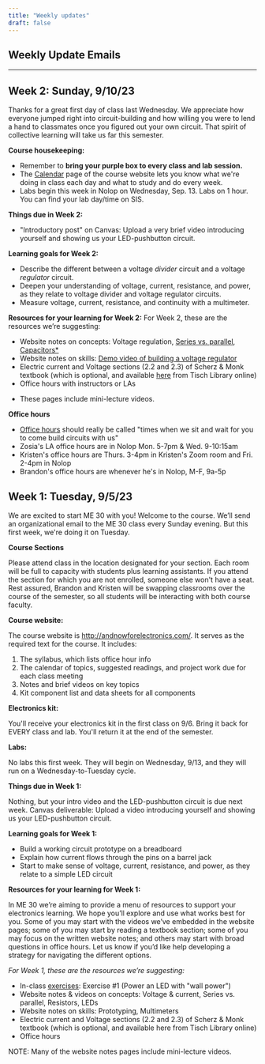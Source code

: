 ```yaml
---
title: "Weekly updates"
draft: false
---
```

## Weekly Update Emails

- - -

## Week 2: Sunday, 9/10/23

Thanks for a great first day of class last Wednesday. We appreciate how everyone jumped right into circuit-building and how willing you were to lend a hand to classmates once you figured out your own circuit. That spirit of collective learning will take us far this semester.

**Course housekeeping:**
- Remember to **bring your purple box to every class and lab session.**
- The [Calendar](http://andnowforelectronics.com/logistics/calendar/) page of the course website lets you know what we're doing in class each day and what to study and do every week.
- Labs begin this week in Nolop on Wednesday, Sep. 13. Labs on 1 hour. You can find your lab day/time on SIS.

**Things due in Week 2:**
- "Introductory post" on Canvas: Upload a very brief video introducing yourself and showing us your LED-pushbutton circuit.

**Learning goals for Week 2:**
- Describe the different between a voltage *divider* circuit and a voltage *regulator* circuit.
- Deepen your understanding of voltage, current, resistance, and power, as they relate to voltage divider and voltage regulator circuits.
- Measure voltage, current, resistance, and continuity with a multimeter.

**Resources for your learning for Week 2:**
For Week 2, these are the resources we’re suggesting:
- Website notes on concepts: Voltage regulation, [Series vs. parallel](http://andnowforelectronics.com/notes/series-vs-parallel/), [Capacitors*](http://andnowforelectronics.com/notes/capacitors/)
- Website notes on skills: [Demo video of building a voltage regulator](http://andnowforelectronics.com/notes/demo-videos/#building-a-breadboard-prototype)
- Electric current and Voltage sections (2.2 and 2.3) of Scherz & Monk textbook (which is optional, and available [here](https://tufts-primo.hosted.exlibrisgroup.com/permalink/f/k87dab/TN_cdi_safari_books_9781259587559) from Tisch Library online)
- Office hours with instructors or LAs

* These pages include mini-lecture videos.

**Office hours**
- [Office hours](http://andnowforelectronics.com/logistics/syllabus/#office-hours) should really be called "times when we sit and wait for you to come build circuits with us"
- Zosia's LA office hours are in Nolop Mon. 5-7pm & Wed. 9-10:15am 
- Kristen's office hours are Thurs. 3-4pm in Kristen's Zoom room and Fri. 2-4pm in Nolop
- Brandon's office hours are whenever he's in Nolop, M-F, 9a-5p 


## Week 1: Tuesday, 9/5/23

We are excited to start ME 30 with you! Welcome to the course. We’ll send an organizational email to the ME 30 class every Sunday evening. But this first week, we're doing it on Tuesday.

**Course Sections**

Please attend class in the location designated for your section. Each room will be full to capacity with students plus learning assistants. If you attend the section for which you are not enrolled, someone else won't have a seat. Rest assured, Brandon and Kristen will be swapping classrooms over the course of the semester, so all students will be interacting with both course faculty.

**Course website:**

The course website is http://andnowforelectronics.com/. It serves as the required text for the course. It includes:
1. The syllabus, which lists office hour info
2. The calendar of topics, suggested readings, and project work due for each class meeting
3. Notes and brief videos on key topics
4. Kit component list and data sheets for all components

**Electronics kit:**

You'll receive your electronics kit in the first class on 9/6. Bring it back for EVERY class and lab. You'll return it at the end of the semester.

**Labs:**

No labs this first week.  They will begin on Wednesday, 9/13, and they will run on a Wednesday-to-Tuesday cycle.

**Things due in Week 1:**

Nothing, but your intro video and the LED-pushbutton circuit is due next week. Canvas deliverable: Upload a video introducing yourself and showing us your LED-pushbutton circuit.

**Learning goals for Week 1:**
- Build a working circuit prototype on a breadboard 
- Explain how current flows through the pins on a barrel jack
- Start to make sense of voltage, current, resistance, and power, as they relate to a simple LED circuit

**Resources for your learning for Week 1:**

In ME 30 we’re aiming to provide a menu of resources to support your electronics learning. We hope you’ll explore and use what works best for you. Some of you may start with the videos we’ve embedded in the website pages; some of you may start by reading a textbook section; some of you may focus on the written website notes; and others may start with broad questions in office hours. Let us know if you’d like help developing a strategy for navigating the different options.

*For Week 1, these are the resources we’re suggesting:*
- In-class [exercises](http://andnowforelectronics.com/logistics/exercises/):  Exercise #1 (Power an LED with "wall power") 
- Website notes & videos on concepts: Voltage & current, Series vs. parallel, Resistors, LEDs
- Website notes on skills: Prototyping, Multimeters
- Electric current and Voltage sections (2.2 and 2.3) of Scherz & Monk textbook (which is optional, and available here from Tisch Library online)
- Office hours 

NOTE: Many of the website notes pages include mini-lecture videos.
